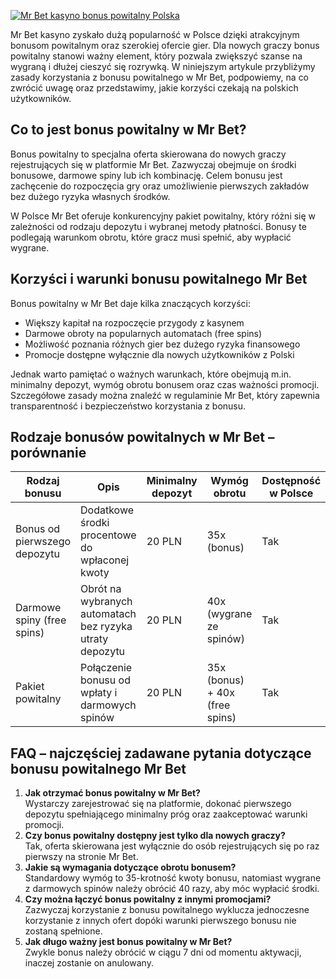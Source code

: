 [![Mr Bet kasyno bonus powitalny Polska](https://123-caf.pages.dev/gitsignup.png)](https://vrmoo.ru/Bt82HjjY)

<p>Mr Bet kasyno zyskało dużą popularność w Polsce dzięki atrakcyjnym bonusom powitalnym oraz szerokiej ofercie gier. Dla nowych graczy bonus powitalny stanowi ważny element, który pozwala zwiększyć szanse na wygraną i dłużej cieszyć się rozrywką. W niniejszym artykule przybliżymy zasady korzystania z bonusu powitalnego w Mr Bet, podpowiemy, na co zwrócić uwagę oraz przedstawimy, jakie korzyści czekają na polskich użytkowników.</p>  <h2>Co to jest bonus powitalny w Mr Bet?</h2> <p>Bonus powitalny to specjalna oferta skierowana do nowych graczy rejestrujących się w platformie Mr Bet. Zazwyczaj obejmuje on środki bonusowe, darmowe spiny lub ich kombinację. Celem bonusu jest zachęcenie do rozpoczęcia gry oraz umożliwienie pierwszych zakładów bez dużego ryzyka własnych środków.</p> <p>W Polsce Mr Bet oferuje konkurencyjny pakiet powitalny, który różni się w zależności od rodzaju depozytu i wybranej metody płatności. Bonusy te podlegają warunkom obrotu, które gracz musi spełnić, aby wypłacić wygrane.</p>  <h2>Korzyści i warunki bonusu powitalnego Mr Bet</h2> <p>Bonus powitalny w Mr Bet daje kilka znaczących korzyści:</p> <ul> <li>Większy kapitał na rozpoczęcie przygody z kasynem</li> <li>Darmowe obroty na popularnych automatach (free spins)</li> <li>Możliwość poznania różnych gier bez dużego ryzyka finansowego</li> <li>Promocje dostępne wyłącznie dla nowych użytkowników z Polski</li> </ul> <p>Jednak warto pamiętać o ważnych warunkach, które obejmują m.in. minimalny depozyt, wymóg obrotu bonusem oraz czas ważności promocji. Szczegółowe zasady można znaleźć w regulaminie Mr Bet, który zapewnia transparentność i bezpieczeństwo korzystania z bonusu.</p>  <h2>Rodzaje bonusów powitalnych w Mr Bet – porównanie</h2> <table> <thead> <tr> <th>Rodzaj bonusu</th> <th>Opis</th> <th>Minimalny depozyt</th> <th>Wymóg obrotu</th> <th>Dostępność w Polsce</th> </tr> </thead> <tbody> <tr> <td>Bonus od pierwszego depozytu</td> <td>Dodatkowe środki procentowe do wpłaconej kwoty</td> <td>20 PLN</td> <td>35x (bonus)</td> <td>Tak</td> </tr> <tr> <td>Darmowe spiny (free spins)</td> <td>Obrót na wybranych automatach bez ryzyka utraty depozytu</td> <td>20 PLN</td> <td>40x (wygrane ze spinów)</td> <td>Tak</td> </tr> <tr> <td>Pakiet powitalny</td> <td>Połączenie bonusu od wpłaty i darmowych spinów</td> <td>20 PLN</td> <td>35x (bonus) + 40x (free spins)</td> <td>Tak</td> </tr> </tbody> </table>  <h2>FAQ – najczęściej zadawane pytania dotyczące bonusu powitalnego Mr Bet</h2> <ol> <li><strong>Jak otrzymać bonus powitalny w Mr Bet?</strong><br> Wystarczy zarejestrować się na platformie, dokonać pierwszego depozytu spełniającego minimalny próg oraz zaakceptować warunki promocji.</li> <li><strong>Czy bonus powitalny dostępny jest tylko dla nowych graczy?</strong><br> Tak, oferta skierowana jest wyłącznie do osób rejestrujących się po raz pierwszy na stronie Mr Bet.</li> <li><strong>Jakie są wymagania dotyczące obrotu bonusem?</strong><br> Standardowy wymóg to 35-krotność kwoty bonusu, natomiast wygrane z darmowych spinów należy obrócić 40 razy, aby móc wypłacić środki.</li> <li><strong>Czy można łączyć bonus powitalny z innymi promocjami?</strong><br> Zazwyczaj korzystanie z bonusu powitalnego wyklucza jednoczesne korzystanie z innych ofert dopóki warunki pierwszego bonusu nie zostaną spełnione.</li> <li><strong>Jak długo ważny jest bonus powitalny w Mr Bet?</strong><br> Zwykle bonus należy obrócić w ciągu 7 dni od momentu aktywacji, inaczej zostanie on anulowany.</li> </ol>